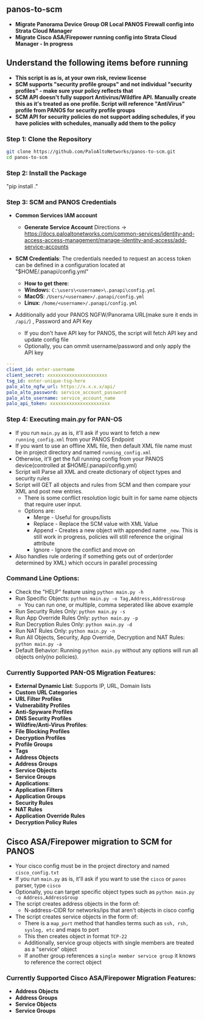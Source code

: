 ## panos-to-scm
- **Migrate Panorama Device Group OR Local PANOS Firewall config into Strata Cloud Manager**
- **Migrate Cisco ASA/Firepower running config into Strata Cloud Manager - In progress**

## Understand the following items before running
- **This script is as is, at your own risk, review license**
- **SCM supports "security profile groups" and not individual "security profiles" - make sure your policy reflects that**
- **SCM API doesn't fully support Antivirus/Wildfire API. Manually create this as it's treated as one profile. Script will reference "AntiVirus" profile from PANOS for security profile groups**
- **SCM API for security policies do not support adding schedules, if you have policies with schedules, manually add them to the policy**

### Step 1: Clone the Repository

```bash
git clone https://github.com/PaloAltoNetworks/panos-to-scm.git
cd panos-to-scm
```

### Step 2: Install the Package
"pip install ."

### Step 3: SCM and PANOS Credentials
- **Common Services IAM account**
  - **Generate Service Account** Directions -> https://docs.paloaltonetworks.com/common-services/identity-and-access-access-management/manage-identity-and-access/add-service-accounts
- **SCM Credentials**: The credentials needed to request an access token can be defined in a configuration located at "$HOME/.panapi/config.yml"
  - **How to get there**:
  - **Window**s: `C:\users\<username>\.panapi\config.yml`
  - **MacOS**: `/Users/<username>/.panapi/config.yml`
  - **Linux**: `/home/<username>/.panapi/config.yml`

- Additionally add your PANOS NGFW/Panorama URL(make sure it ends in `/api/`) , Password and API Key
    - If you don't have API key for PANOS, the script will fetch API key and update config file
    - Optionally, you can ommit username/password and only apply the API key

```yaml
---
client_id: enter-username
client_secret: xxxxxxxxxxxxxxxxxxxxxx
tsg_id: enter-unique-tsg-here
palo_alto_ngfw_url: https://x.x.x.x/api/
palo_alto_password: service_account_password
palo_alto_username: service_account_name
palo_api_token: xxxxxxxxxxxxxxxxxxxxxx
```

### Step 4: Executing main.py for PAN-OS
- If you run `main.py` as is, it'll ask if you want to fetch a new `running_config.xml` from your PANOS Endpoint
- If you want to use an offline XML file, then default XML file name must be in project directory and named `running_config.xml`
- Otherwise, it'll get the full running config from your PANOS device(controlled at $HOME/.panapi/config.yml)
- Script will Parse all XML and create dictionary of object types and security rules
- Script will GET all objects and rules from SCM and then compare your XML and post new entries.
  - There is some conflict resolution logic built in for same name objects that require user input.
  - Options are:
    - Merge - Useful for groups/lists
    - Replace - Replace the SCM value with XML Value
    - Append - Creates a new object with appended name `_new`. This is still work in progress, policies will still reference the original attribute
    - Ignore - Ignore the conflict and move on
- Also handles rule ordering if something gets out of order(order determined by XML) which occurs in parallel processing

### Command Line Options:
- Check the "HELP" feature using `python main.py -h`
- Run Specific Objects: `python main.py -o Tag,Address,AddressGroup`
  - You can run one, or multiple, comma seperated like above example
- Run Security Rules Only: `python main.py -s`
- Run App Override Rules Only: `python main.py -p`
- Run Decryption Rules Only: `python main.py -d`
- Run NAT Rules Only: `python main.py -n`
- Run All Objects, Security, App Override, Decryption and NAT Rules: `python main.py -a`
- Default Behavior: Running `python main.py` without any options will run all objects only(no policies).

### Currently Supported PAN-OS Migration Features:

- **External Dynamic List**: Supports IP, URL, Domain lists
- **Custom URL Categories**
- **URL Filter Profiles**
- **Vulnerability Profiles**
- **Anti-Spyware Profiles**
- **DNS Security Profiles**
- **Wildfire/Anti-Virus Profiles**: 
- **File Blocking Profiles**
- **Decryption Profiles**
- **Profile Groups**
- **Tags**
- **Address Objects**
- **Address Groups**
- **Service Objects**
- **Service Groups**
- **Applications**: 
- **Application Filters**
- **Application Groups**
- **Security Rules**
- **NAT Rules**
- **Application Override Rules**
- **Decryption Policy Rules**

## Cisco ASA/Firepower migration to SCM for PANOS
- Your cisco config must be in the project directory and named `cisco_config.txt`
- If you run `main.py` as is, it'll ask if you want to use the `cisco` or `panos` parser, type `cisco`
- Optionally, you can target specific object types such as `python main.py -o Address,AddressGroup`
- The script creates address objects in the form of:
  - N-address-CIDR for networks/ips that aren't objects in cisco config
- The script creates service objects in the form of:
  - There is a `map_port` method that handles terms such as `ssh, rsh, syslog, etc` and maps to port
  - This then creates object in format `TCP-22`
  - Additionally, service group objects with single members are treated as a "service" object
  - If another group references a `single member service group` it knows to reference the correct object

### Currently Supported Cisco ASA/Firepower Migration Features:
- **Address Objects**
- **Address Groups**
- **Service Objects**
- **Service Groups**